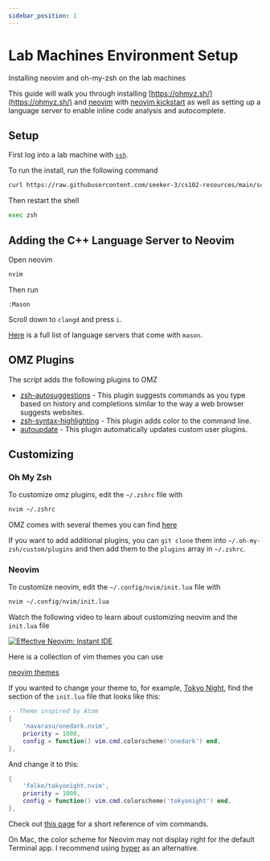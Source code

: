 ```yaml
---
sidebar_position: 1
---
```


# Lab Machines Environment Setup

Installing neovim and oh-my-zsh on the lab machines

This guide will walk you through installing [https://ohmyz.sh/](https://ohmyz.sh/) and [neovim](https://neovim.io/) with [neovim kickstart](https://github.com/nvim-lua/kickstart.nvim) as well as setting up a language server to enable inline code analysis and autocomplete.

## Setup

First log into a lab machine with [`ssh`](/docs/general/common-linux-commands#logging-into-the-lab-machines).

To run the install, run the following command

```bash
curl https://raw.githubusercontent.com/seeker-3/cs102-resources/main/scripts/install.bash | bash
```

Then restart the shell

```bash
exec zsh
```

## Adding the C++ Language Server to Neovim

Open neovim

```bash
nvim
```

Then run

```vim
:Mason
```

Scroll down to `clangd` and press `i`.

[Here](https://github.com/williamboman/mason-lspconfig.nvim#available-lsp-servers) is a full list of language servers that come with `mason`.

## OMZ Plugins

The script adds the following plugins to OMZ

- [zsh-autosuggestions](https://github.com/zsh-users/zsh-autosuggestions) - This plugin suggests commands as you type based on history and completions similar to the way a web browser suggests websites.
- [zsh-syntax-highlighting](https://github.com/zsh-users/zsh-syntax-highlighting) - This plugin adds color to the command line.
- [autoupdate](https://github.com/tamcore/autoupdate-oh-my-zsh-plugins) - This plugin automatically updates custom user plugins.

## Customizing

### Oh My Zsh

To customize omz plugins, edit the `~/.zshrc` file with

```bash
nvim ~/.zshrc
```

OMZ comes with several themes you can find [here](https://github.com/ohmyzsh/ohmyzsh/wiki/Themes)

If you want to add additional plugins, you can `git clone` them into `~/.oh-my-zsh/custom/plugins` and then add them to the `plugins` array in `~/.zshrc`.

### Neovim

To customize neovim, edit the `~/.config/nvim/init.lua` file with

```bash
nvim ~/.config/nvim/init.lua
```

Watch the following video to learn about customizing neovim and the `init.lua` file

[![Effective Neovim: Instant IDE](https://img.youtube.com/vi/stqUbv-5u2s/0.jpg)](https://youtu.be/stqUbv-5u2s?t=226)

Here is a collection of vim themes you can use

[neovim themes](https://vimcolorschemes.com/)

If you wanted to change your theme to, for example, [Tokyo Night](https://github.com/folke/tokyonight.nvim), find the section of the `init.lua` file that looks like this:

```lua
-- Theme inspired by Atom
{
    'navarasu/onedark.nvim',
    priority = 1000,
    config = function() vim.cmd.colorscheme('onedark') end,
},
```

And change it to this:

```lua
{
    'folke/tokyonight.nvim',
    priority = 1000,
    config = function() vim.cmd.colorscheme('tokyonight') end,
},
```

Check out [this page](/docs/general/vim-cheatsheet.mdx) for a short reference of vim commands.

On Mac, the color scheme for Neovim may not display right for the default Terminal app. I recommend using [hyper](https://hyper.is/) as an alternative.
